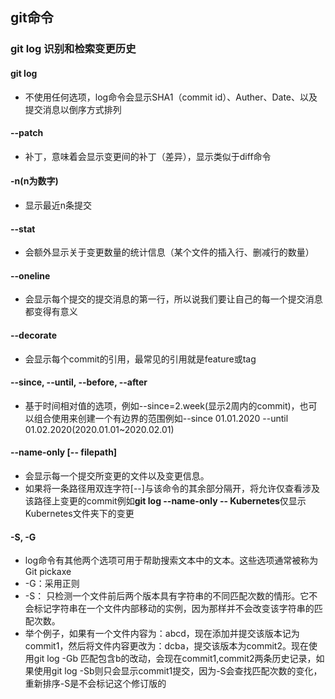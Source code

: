 ## git命令

### git log 识别和检索变更历史

#### git log 

* 不使用任何选项，log命令会显示SHA1（commit id）、Auther、Date、以及提交消息以倒序方式排列

#### --patch

* 补丁，意味着会显示变更间的补丁（差异），显示类似于diff命令
####  -n(n为数字)

* 显示最近n条提交

#### --stat

* 会额外显示关于变更数量的统计信息（某个文件的插入行、删减行的数量）

#### --oneline

* 会显示每个提交的提交消息的第一行，所以说我们要让自己的每一个提交消息都变得有意义

#### --decorate

* 会显示每个commit的引用，最常见的引用就是feature或tag

#### --since, --until, --before, --after

* 基于时间相对值的选项，例如--since=2.week(显示2周内的commit)，也可以组合使用来创建一个有边界的范围例如--since 01.01.2020 --until 01.02.2020(2020.01.01~2020.02.01)

#### --name-only [-- filepath]

* 会显示每一个提交所变更的文件以及变更信息。
* 如果将一条路径用双连字符[--]与该命令的其余部分隔开，将允许仅查看涉及该路径上变更的commit例如**git log --name-only -- Kubernetes**仅显示Kubernetes文件夹下的变更

#### -S, -G

* log命令有其他两个选项可用于帮助搜索文本中的文本。这些选项通常被称为Git pickaxe
* -G：采用正则
* -S： 只检测一个文件前后两个版本具有字符串的不同匹配次数的情形。它不会标记字符串在一个文件内部移动的实例，因为那样并不会改变该字符串的匹配次数。
* 举个例子，如果有一个文件内容为：abcd，现在添加并提交该版本记为commit1，然后将文件内容更改为：dcba，提交该版本为commit2。现在使用git log -Gb 匹配包含b的改动，会现在commit1,commit2两条历史记录，如果使用git log -Sb则只会显示commit1提交，因为-S会查找匹配次数的变化，重新排序-S是不会标记这个修订版的